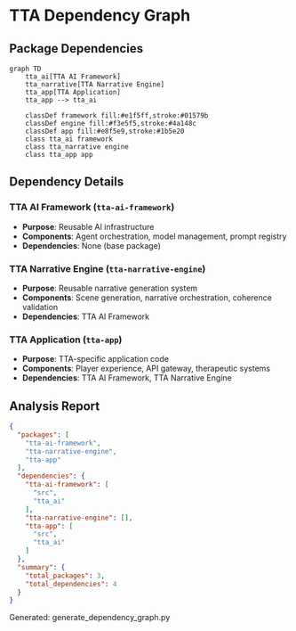 # TTA Dependency Graph

## Package Dependencies

```mermaid
graph TD
    tta_ai[TTA AI Framework]
    tta_narrative[TTA Narrative Engine]
    tta_app[TTA Application]
    tta_app --> tta_ai

    classDef framework fill:#e1f5ff,stroke:#01579b
    classDef engine fill:#f3e5f5,stroke:#4a148c
    classDef app fill:#e8f5e9,stroke:#1b5e20
    class tta_ai framework
    class tta_narrative engine
    class tta_app app
```

## Dependency Details

### TTA AI Framework (`tta-ai-framework`)
- **Purpose**: Reusable AI infrastructure
- **Components**: Agent orchestration, model management, prompt registry
- **Dependencies**: None (base package)

### TTA Narrative Engine (`tta-narrative-engine`)
- **Purpose**: Reusable narrative generation system
- **Components**: Scene generation, narrative orchestration, coherence validation
- **Dependencies**: TTA AI Framework

### TTA Application (`tta-app`)
- **Purpose**: TTA-specific application code
- **Components**: Player experience, API gateway, therapeutic systems
- **Dependencies**: TTA AI Framework, TTA Narrative Engine

## Analysis Report

```json
{
  "packages": [
    "tta-ai-framework",
    "tta-narrative-engine",
    "tta-app"
  ],
  "dependencies": {
    "tta-ai-framework": [
      "src",
      "tta_ai"
    ],
    "tta-narrative-engine": [],
    "tta-app": [
      "src",
      "tta_ai"
    ]
  },
  "summary": {
    "total_packages": 3,
    "total_dependencies": 4
  }
}
```

Generated: generate_dependency_graph.py

